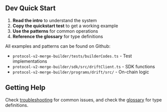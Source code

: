 ## Dev Quick Start

1. **Read the intro** to understand the system
2. **Copy the quickstart test** to get a working example
3. **Use the patterns** for common operations
4. **Reference the glossary** for type definitions

All examples and patterns can be found on Github:
- `protocol-v2-merge-builder/tests/builderCodes.ts` - Test implementations
- `protocol-v2-merge-builder/sdk/src/driftClient.ts` - SDK functions
- `protocol-v2-merge-builder/programs/drift/src/` - On-chain logic

## Getting Help

Check [troubleshooting](04-troubleshooting.md) for common issues, and check the [glossary](99-glossary.md) for type definitions.
